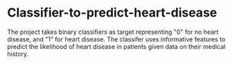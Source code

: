 # Classifier-to-predict-heart-disease
The project takes binary classifiers as target representing "0" for no heart disease, and "1" for heart disease. The classifer uses informative features to predict the likelihood of heart disease in patients given data on their medical history. 


